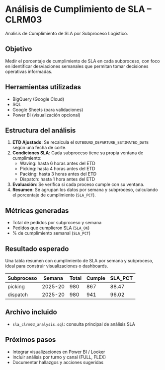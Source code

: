 #  Análisis de Cumplimiento de SLA – CLRM03

Analisis de Cumplimiento de SLA por Subproceso Logistico.

##  Objetivo

Medir el porcentaje de cumplimiento de SLA en cada subproceso, con foco en identificar desviaciones semanales que permitan tomar decisiones operativas informadas.

##  Herramientas utilizadas

- BigQuery (Google Cloud)
- SQL
- Google Sheets (para validaciones)
- Power BI (visualización opcional)

##  Estructura del análisis

1. **ETD Ajustado**: Se recalcula el `OUTBOUND_DEPARTURE_ESTIMATED_DATE` según una fecha de corte.
2. **Condiciones SLA**: Cada subproceso tiene su propia ventana de cumplimiento:
   - Waving: hasta 6 horas antes del ETD
   - Picking: hasta 4 horas antes del ETD
   - Packing: hasta 3 horas antes del ETD
   - Dispatch: hasta 1 hora antes del ETD
3. **Evaluación**: Se verifica si cada proceso cumple con su ventana.
4. **Resumen**: Se agrupan los datos por semana y subproceso, calculando el porcentaje de cumplimiento (`SLA_PCT`).

##  Métricas generadas

- Total de pedidos por subproceso y semana
- Pedidos que cumplieron SLA (`SLA_OK`)
- % de cumplimiento semanal (`SLA_PCT`)

##  Resultado esperado

Una tabla resumen con cumplimiento de SLA por semana y subproceso, ideal para construir visualizaciones o dashboards.

| Subproceso | Semana   | Total | Cumple | SLA_PCT |
|------------|----------|-------|--------|---------|
| picking    | 2025-20  | 980   | 867    | 88.47   |
| dispatch   | 2025-20  | 980   | 941    | 96.02   |

##  Archivo incluido

- `sla_clrm03_analysis.sql`: consulta principal de análisis SLA

##  Próximos pasos

- Integrar visualizaciones en Power BI / Looker
- Incluir análisis por turno y canal (FULL, FLEX)
- Documentar hallazgos y acciones sugeridas

